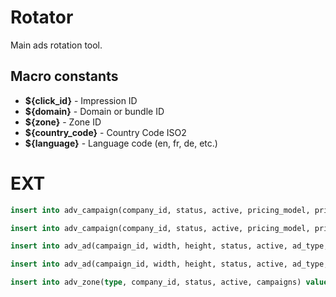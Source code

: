 # Rotator

Main ads rotation tool.

## Macro constants

 * **${click_id}**      - Impression ID
 * **${domain}**        - Domain or bundle ID
 * **${zone}**          - Zone  ID
 * **${country_code}**  - Country Code ISO2
 * **${language}**      - Language code (en, fr, de, etc.)


# EXT

```sql
insert into adv_campaign(company_id, status, active, pricing_model, price, max_daily) values(1, 1, 1, 3, 1000000000, 50000000000000);

insert into adv_campaign(company_id, status, active, pricing_model, price, max_daily) values(1, 1, 1, 3, 1000000000, 50000000000000);

insert into adv_ad(campaign_id, width, height, status, active, ad_type, context, pricing_model, max_bid, max_daily) values(15, 0, 0, 1, 1, 1, '{"direct":"https://t.insigit.com/tds/int?tdsId=a0949net_r&tds_campaign=a0949net&utm_source=int&utm_campaign=1421421d&utm_content=${click_id}&data2={data2}&utm_sub=opnfnl"}', 3, 1000000000, 5000000000000);

insert into adv_ad(campaign_id, width, height, status, active, ad_type, context, pricing_model, max_bid, max_daily) values(16, 0, 0, 1, 1, 1, '{"direct":"http://udating.website/c/da57dc555e50572d?s1=2326&s2=34800&click_id=${click_id}"}', 3, 1000000000, 5000000000000);

insert into adv_zone(type, company_id, status, active, campaigns) values(1, 1, 1, 1, '{15,16}');
```

